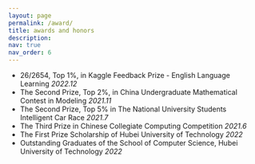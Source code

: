 ```yaml
---
layout: page
permalink: /award/
title: awards and honors
description:
nav: true
nav_order: 6
---
```


- 26/2654, Top 1%, in Kaggle Feedback Prize - English Language Learning  *2022.12*
- The Second Prize, Top 2%, in China Undergraduate Mathematical Contest in Modeling *2021.11* 
- The Second Prize, Top 5% in The National University Students Intelligent Car Race *2021.7* 
- The Third Prize in Chinese Collegiate Computing Competition *2021.6* 
- The First Prize Scholarship of Hubei University of Technology *2022* 
- Outstanding Graduates of the School of Computer Science, Hubei University of Technology *2022*
